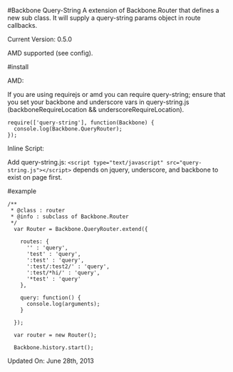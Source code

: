 #Backbone Query-String
A extension of Backbone.Router that defines a new sub class. It will supply a query-string params object in route callbacks.

Current Version: 0.5.0

AMD supported (see config).

#install

AMD:

If you are using requirejs or amd you can require query-string; ensure that you set your backbone and underscore vars in query-string.js (backboneRequireLocation && underscoreRequireLocation).

```
require(['query-string'], function(Backbone) {
  console.log(Backbone.QueryRouter);
});
```

Inline Script:

Add query-string.js:
`<script type="text/javascript" src="query-string.js"></script>`
depends on jquery, underscore, and backbone to exist on page first.

#example
```
/**
 * @class : router
 * @info : subclass of Backbone.Router
 */
  var Router = Backbone.QueryRouter.extend({

    routes: {
      '' : 'query',
      'test' : 'query',
      ':test' : 'query',
      ':test/:test2/' : 'query',
      ':test/*hi/' : 'query',
      '*test' : 'query'
    },

    query: function() {
      console.log(arguments);
    }

  });

  var router = new Router();

  Backbone.history.start();
```

Updated On: June 28th, 2013
